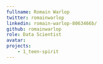 ```yaml
---
fullname: Romain Warlop
twitter: romainwarlop
linkedin: romain-warlop-8063466b/
github: romainwarlop
role: Data Scientist
avatar:
projects:
    - 1_teen-spirit
---
```

